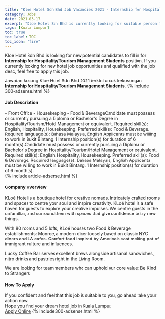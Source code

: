 ```yaml
---
title: "Kloe Hotel Sdn Bhd Job Vacancies 2021 - Internship for Hospitality/Tourism Management Students" 
category: Jobs 
date: 2021-03-17 
excerpt: "Kloe Hotel Sdn Bhd is currently looking for suitable person to fill in the Internship for Hospitality/Tourism Management Students which positioned at Kuala Lumpur" 
tags: [Kuala Lumpur] 
toc: true 
toc_label: TOC 
toc_icon: "fire" 
--- 
```


<p>Kloe Hotel Sdn Bhd is looking for new potential candidates to fill in for <b>Internship for Hospitality/Tourism Management Students</b> position. If you currently looking for new hotel job opportunities and qualified with the job desc, feel free to apply this job.
</p>Jawatan kosong Kloe Hotel Sdn Bhd 2021 terkini untuk kekosongan <b>Internship for Hospitality/Tourism Management Students</b>. 
{% include 300-adsense.html %} 
<div><div><h4>Job Description</h4></div><div><div><span><div>- Front Office
 - Housekeeping
 - Food &amp; BeverageCandidate must possess or currently pursuing a Diploma or Bachelor's Degree in Hospitality/Tourism/Hotel Management or equivalent.
Required skill(s): English, Hospitality, Housekeeping.
Preferred skill(s): Food &amp; Beverage.
Required language(s): Bahasa Malaysia, English
Applicants must be willing to work in Bukit Bintang.
1  Internship position(s) for duration of 6 month(s).Candidate must possess or currently pursuing a Diploma or Bachelor's Degree in Hospitality/Tourism/Hotel Management or equivalent.
Required skill(s): English, Hospitality, Housekeeping.
Preferred skill(s): Food &amp; Beverage.
Required language(s): Bahasa Malaysia, English
Applicants must be willing to work in Bukit Bintang.
1  Internship position(s) for duration of 6 month(s).</div></span></div></div></div> 
{% include article-adsense.html %} 
<div><div><h4>Company Overview</h4></div><div><div><span><div>KLo&#233; Hotel is a boutique hotel for creative nomads. Intricately crafted rooms and spaces to centre your soul and inspire creativity. KLo&#233; hotel is a safe haven for guests to explore your creative impulses. We centre guests in the unfamiliar, and surround them with spaces that give confidence to try new things. 

With 80 rooms and 5 lofts, KLo&#233; houses two Food &amp; Beverage establishments:
Monroe, a modern diner loosely based on classic NYC diners and LA cafes. Comfort food inspired by America&#8217;s vast melting pot of immigrant culture and influences.

Lucky Coffee Bar serves excellent brews alongside artisanal sandwiches, nitro drinks and pastries right in the Living Room.

We are looking for team members who can uphold our core value: Be Kind to Strangers</div></span></div></div></div> 
#### How To Apply 
If you confident and feel that this job is suitable to you, go ahead take your action now. <br/> 
Hope you find your dream hotel job in Kuala Lumpur. <br/> 
<a href="https://www.jobstreet.com.my/en/job/internship-for-hospitality-tourism-management-students-4503570?jobId=jobstreet-my-job-4503570" class="btn btn--info" target="_blank" rel="nofollow noopenner">Apply Online</a> 
{% include 300-adsense.html %} 